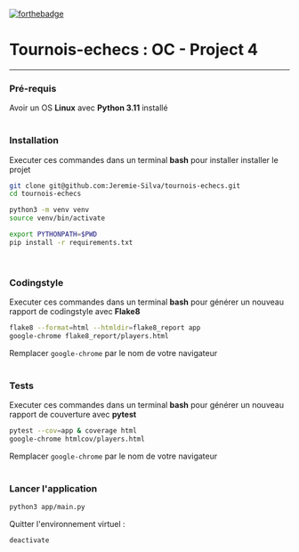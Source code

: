 [![forthebadge](https://forthebadge.com/images/badges/made-with-python.svg)](https://forthebadge.com)
# Tournois-echecs : OC - Project 4
---
### Pré-requis
Avoir un OS **Linux** avec **Python 3.11** installé  
<br/>

### Installation
Executer ces commandes dans un terminal **bash**
pour installer installer le projet
```bash
git clone git@github.com:Jeremie-Silva/tournois-echecs.git
cd tournois-echecs
```
```bash
python3 -m venv venv
source venv/bin/activate
```
```bash
export PYTHONPATH=$PWD
pip install -r requirements.txt
```  
<br/>

### Codingstyle
Executer ces commandes dans un terminal **bash**
pour générer un nouveau rapport de codingstyle avec **Flake8**
```bash
flake8 --format=html --htmldir=flake8_report app
google-chrome flake8_report/players.html
```
Remplacer `google-chrome` par le nom de votre navigateur  
<br/>

### Tests
Executer ces commandes dans un terminal **bash**
pour générer un nouveau rapport de couverture avec **pytest**
```bash
pytest --cov=app & coverage html
google-chrome htmlcov/players.html
```
Remplacer `google-chrome` par le nom de votre navigateur  
<br/>

### Lancer l'application
```bash
python3 app/main.py
```
Quitter l'environnement virtuel :
```bash
deactivate
```  
<br/>